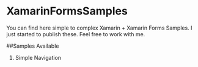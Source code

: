 # XamarinFormsSamples

You can find here simple to complex Xamarin + Xamarin Forms Samples. I just started to publish these. Feel free to work with me.

##Samples Available
1. Simple Navigation
